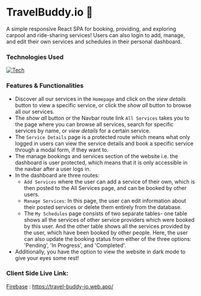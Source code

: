# TravelBuddy.io 🚗

A simple responsive React SPA for booking, providing, and exploring carpool and ride-sharing services! Users can also login to add, manage, and edit their own services and schedules in their personal dashboard.

### Technologies Used

[![Tech](https://skillicons.dev/icons?i=js,react,tailwind,firebase,nodejs,express,mongodb&theme=dark)](https://skillicons.dev)

### Features & Functionalities

- Discover all our services in the `Homepage` and click on the _view details_ button to view a specific service, or click the _show all_ button to browse all our services.
- The _show all_ button or the Navbar route link `All Services` takes you to the page where you can browse all services, search for specific services by name, or _view details_ for a certain service.
- The `Service Details` page is a protected route which means what only logged in users can view the service details and book a specific service through a modal form, if they want to.
- The manage bookings and services section of the website i.e. the dashboard is user protected, which means that it is only accessible in the navbar after a user logs in.
- In the dashboard are three routes:
  - `Add Services` where the user can add a service of their own, which is then posted to the All Services page, and can be booked by other users.
  - `Manage Services`: In this page, the user can edit information about their posted services or delete them entirely from the database.
  - The `My Schedules` page consists of two separate tables- one table shows all the services of other service providers which were booked by this user. And the other table shows all the services provided by the user, which have been booked by other people. Here, the user can also update the booking status from either of the three options: 'Pending', 'In Progress', and 'Completed'.
- Additionally, you have the option to view the website in dark mode to give your eyes some rest!

### Client Side Live Link:

[Firebase](https://travel-buddy-io.web.app/) : https://travel-buddy-io.web.app/
